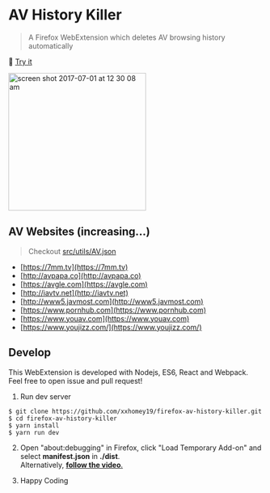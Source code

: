 # AV History Killer
>  A Firefox WebExtension which deletes AV browsing history automatically

🚀  [Try it](https://addons.mozilla.org/zh-TW/firefox/addon/av-history-killer/)

<img width="272" alt="screen shot 2017-07-01 at 12 30 08 am" src="https://user-images.githubusercontent.com/12113222/30605298-2588c4ac-9da0-11e7-9180-76b74860c368.png">  

## AV Websites (increasing...)
> Checkout [src/utils/AV.json](https://github.com/xxhomey19/firefox-av-history-killer/blob/master/src/utils/AV.json)

- [https://7mm.tv](https://7mm.tv)
- [http://avpapa.co](http://avpapa.co)
- [https://avgle.com](https://avgle.com)
- [http://iavtv.net](http://iavtv.net)
- [http://www5.javmost.com](http://www5.javmost.com)
- [https://www.pornhub.com](https://www.pornhub.com)
- [https://www.youav.com](https://www.youav.com)
- [https://www.youjizz.com/](https://www.youjizz.com/)

## Develop
This WebExtension is developed with Nodejs, ES6, React and Webpack.  
Feel free to open issue and pull request!  

1. Run dev server
```
$ git clone https://github.com/xxhomey19/firefox-av-history-killer.git
$ cd firefox-av-history-killer
$ yarn install
$ yarn run dev
```  

2. Open "about:debugging" in Firefox, click "Load Temporary Add-on" and select **manifest.json** in **./dist**.  
Alternatively, [**follow the video**.](https://youtu.be/cer9EUKegG4)  

3. Happy Coding  
